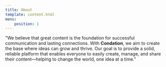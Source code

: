 ```yaml
---
title: About
template: content.html
menu:
    position: 1
---
```


"We believe that great content is the foundation for successful communication and lasting connections. With **Condation**, we aim to create the base where ideas can grow and thrive. Our goal is to provide a solid, reliable platform that enables everyone to easily create, manage, and share their content—helping to change the world, one idea at a time."
